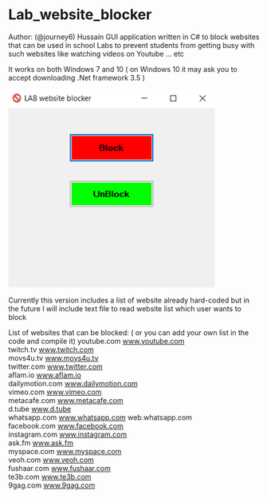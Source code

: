 # Lab_website_blocker
Author: (@journey6) Hussain
GUI application written in C# to block websites that can be used in school Labs to prevent students from getting busy with such websites like watching videos on Youtube ... etc

It works on both Windows 7 and 10 ( on Windows 10 it may ask you to accept downloading .Net framework 3.5 )

![labwebsiteblocker](labBlocker2.PNG)

Currently this version includes a list of website already hard-coded but in the future I will include text file to read website list which user wants to block


List of websites that can be blocked: ( or you can add your own list in the code and compile it)
 youtube.com www.youtube.com   
 twitch.tv www.twitch.com   
 movs4u.tv www.movs4u.tv   
 twitter.com www.twitter.com   
 aflam.io www.aflam.io   
 dailymotion.com www.dailymotion.com   
 vimeo.com www.vimeo.com   
 metacafe.com www.metacafe.com   
 d.tube www.d.tube   
 whatsapp.com www.whatsapp.com web.whatsapp.com   
 facebook.com www.facebook.com   
 instagram.com www.instagram.com   
 ask.fm www.ask.fm   
 myspace.com www.myspace.com   
 veoh.com www.veoh.com   
 fushaar.com www.fushaar.com   
 te3b.com www.te3b.com   
 9gag.com www.9gag.com
